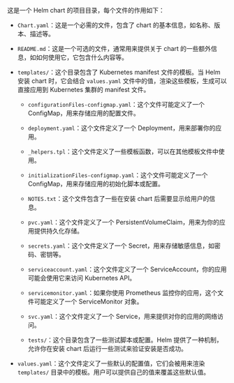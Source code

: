 这是一个 Helm chart 的项目目录，每个文件的作用如下：

- `Chart.yaml`：这是一个必需的文件，包含了 chart 的基本信息，如名称、版本、描述等。

- `README.md`：这是一个可选的文件，通常用来提供关于 chart 的一些额外信息，如如何使用它，它包含什么内容等。

- `templates/`：这个目录包含了 Kubernetes manifest 文件的模板。当 Helm 安装 chart 时，它会结合 `values.yaml` 文件中的值，渲染这些模板，生成可以直接应用到 Kubernetes 集群的 manifest 文件。

  - `configurationFiles-configmap.yaml`：这个文件可能定义了一个 ConfigMap，用来存储应用的配置文件。

  - `deployment.yaml`：这个文件定义了一个 Deployment，用来部署你的应用。

  - `_helpers.tpl`：这个文件定义了一些模板函数，可以在其他模板文件中使用。

  - `initializationFiles-configmap.yaml`：这个文件可能定义了一个 ConfigMap，用来存储应用的初始化脚本或配置。

  - `NOTES.txt`：这个文件包含了一些在安装 chart 后需要显示给用户的信息。

  - `pvc.yaml`：这个文件定义了一个 PersistentVolumeClaim，用来为你的应用提供持久化存储。

  - `secrets.yaml`：这个文件定义了一个 Secret，用来存储敏感信息，如密码、密钥等。

  - `serviceaccount.yaml`：这个文件定义了一个 ServiceAccount，你的应用可能会使用它来访问 Kubernetes API。

  - `servicemonitor.yaml`：如果你使用 Prometheus 监控你的应用，这个文件可能定义了一个 ServiceMonitor 对象。

  - `svc.yaml`：这个文件定义了一个 Service，用来提供对你的应用的网络访问。

  - `tests/`：这个目录包含了一些测试脚本或配置。Helm 提供了一种机制，允许你在安装 chart 后运行一些测试来验证安装是否成功。

- `values.yaml`：这个文件定义了一些默认的配置值，它们会被用来渲染 `templates/` 目录中的模板。用户可以提供自己的值来覆盖这些默认值。